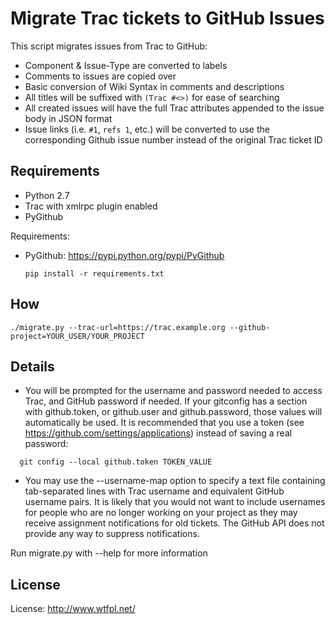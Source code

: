 # Migrate Trac tickets to GitHub Issues

This script migrates issues from Trac to GitHub:

* Component & Issue-Type are converted to labels
* Comments to issues are copied over
* Basic conversion of Wiki Syntax in comments and descriptions
* All titles will be suffixed with `(Trac #<>)` for ease of searching
* All created issues will have the full Trac attributes appended to the issue body in JSON format
* Issue links (i.e. `#1`, `refs 1`, etc.) will be converted to use the corresponding Github issue number instead of the original Trac ticket ID

## Requirements

 * Python 2.7
 * Trac with xmlrpc plugin enabled
 * PyGithub

Requirements:
* PyGithub: https://pypi.python.org/pypi/PyGithub

  ```
  pip install -r requirements.txt
  ```

## How
```
./migrate.py --trac-url=https://trac.example.org --github-project=YOUR_USER/YOUR_PROJECT
```

## Details

* You will be prompted for the username and password needed to access Trac, and GitHub password if needed. If your gitconfig has a section with github.token, or github.user and github.password, those values will automatically be used. It is recommended that you use a token (see https://github.com/settings/applications) instead of saving a real password:
```
  git config --local github.token TOKEN_VALUE
```

* You may use the --username-map option to specify a text file containing tab-separated lines with Trac username and equivalent GitHub username pairs. It is likely that you would not want to include usernames for people who are no longer working on your project as they may receive assignment notifications for old tickets. The GitHub API does not provide any way to suppress notifications.

Run migrate.py with --help for more information

## License

 License: http://www.wtfpl.net/
